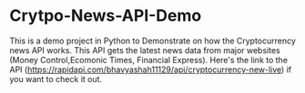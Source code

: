 # Crytpo-News-API-Demo

This is a demo project in Python to Demonstrate on how the Cryptocurrency news API works. This API gets the latest news data from major websites (Money Control,Ecomonic Times, Financial Express). Here's the link to the API (https://rapidapi.com/bhavyashah11129/api/cryptocurrency-new-live) if you want to check it out.
